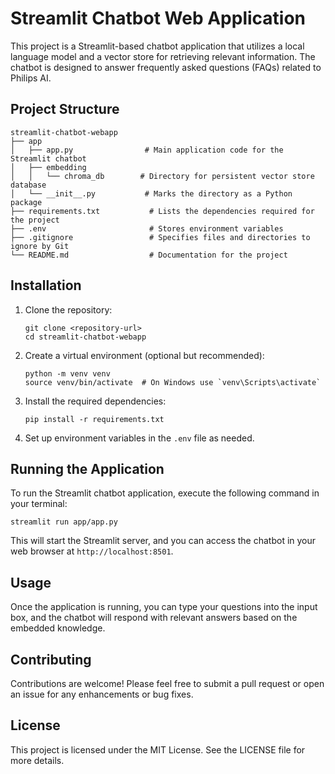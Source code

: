 # Streamlit Chatbot Web Application

This project is a Streamlit-based chatbot application that utilizes a local language model and a vector store for retrieving relevant information. The chatbot is designed to answer frequently asked questions (FAQs) related to Philips AI.

## Project Structure

```
streamlit-chatbot-webapp
├── app
│   ├── app.py                # Main application code for the Streamlit chatbot
│   ├── embedding
│   │   └── chroma_db        # Directory for persistent vector store database
│   └── __init__.py           # Marks the directory as a Python package
├── requirements.txt           # Lists the dependencies required for the project
├── .env                       # Stores environment variables
├── .gitignore                 # Specifies files and directories to ignore by Git
└── README.md                  # Documentation for the project
```

## Installation

1. Clone the repository:
   ```
   git clone <repository-url>
   cd streamlit-chatbot-webapp
   ```

2. Create a virtual environment (optional but recommended):
   ```
   python -m venv venv
   source venv/bin/activate  # On Windows use `venv\Scripts\activate`
   ```

3. Install the required dependencies:
   ```
   pip install -r requirements.txt
   ```

4. Set up environment variables in the `.env` file as needed.

## Running the Application

To run the Streamlit chatbot application, execute the following command in your terminal:
```
streamlit run app/app.py
```

This will start the Streamlit server, and you can access the chatbot in your web browser at `http://localhost:8501`.

## Usage

Once the application is running, you can type your questions into the input box, and the chatbot will respond with relevant answers based on the embedded knowledge.

## Contributing

Contributions are welcome! Please feel free to submit a pull request or open an issue for any enhancements or bug fixes.

## License

This project is licensed under the MIT License. See the LICENSE file for more details.